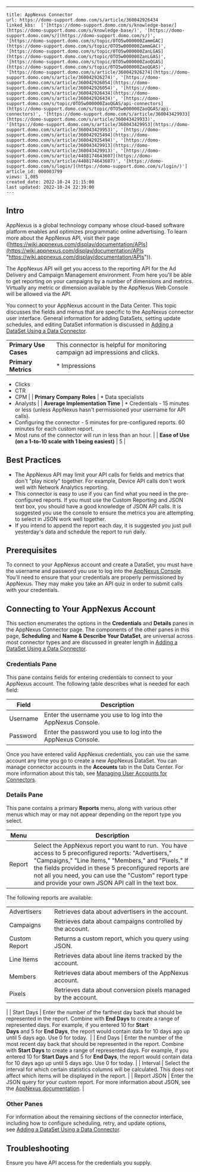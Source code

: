 ---
    title: AppNexus Connector
    url: https://domo-support.domo.com/s/article/360042926434
    linked_kbs:  ['[https://domo-support.domo.com/s/knowledge-base/](https://domo-support.domo.com/s/knowledge-base/)', '[https://domo-support.domo.com/s/](https://domo-support.domo.com/s/)', '[https://domo-support.domo.com/s/topic/0TO5w000000ZammGAC](https://domo-support.domo.com/s/topic/0TO5w000000ZammGAC)', '[https://domo-support.domo.com/s/topic/0TO5w000000ZanLGAS](https://domo-support.domo.com/s/topic/0TO5w000000ZanLGAS)', '[https://domo-support.domo.com/s/topic/0TO5w000000ZaoQGAS](https://domo-support.domo.com/s/topic/0TO5w000000ZaoQGAS)', '[https://domo-support.domo.com/s/article/360042926274](https://domo-support.domo.com/s/article/360042926274)', '[https://domo-support.domo.com/s/article/360042926054](https://domo-support.domo.com/s/article/360042926054)', '[https://domo-support.domo.com/s/article/360042926434](https://domo-support.domo.com/s/article/360042926434)', '[https://domo-support.domo.com/s/topic/0TO5w000000ZaoQGAS/api-connectors](https://domo-support.domo.com/s/topic/0TO5w000000ZaoQGAS/api-connectors)', '[https://domo-support.domo.com/s/article/360043429933](https://domo-support.domo.com/s/article/360043429933)', '[https://domo-support.domo.com/s/article/360043429953](https://domo-support.domo.com/s/article/360043429953)', '[https://domo-support.domo.com/s/article/360042925494](https://domo-support.domo.com/s/article/360042925494)', '[https://domo-support.domo.com/s/article/360043429913](https://domo-support.domo.com/s/article/360043429913)', '[https://domo-support.domo.com/s/article/4408174643607](https://domo-support.domo.com/s/article/4408174643607)', '[https://domo-support.domo.com/s/login/](https://domo-support.domo.com/s/login/)']
    article_id: 000003799
    views: 1,085
    created_date: 2022-10-24 21:15:00
    last updated: 2022-10-24 22:39:00
    ---



Intro
-----


AppNexus is a global technology company whose cloud-based software platform enables and optimizes programmatic online advertising. To learn more about the AppNexus API, visit their page ([https://wiki.appnexus.com/display/documentation/APIs](https://wiki.appnexus.com/display/documentation/APIs "https://wiki.appnexus.com/display/documentation/APIs")).


The AppNexus API will get you access to the reporting API for the Ad Delivery and Campaign Management environment. From here you'll be able to get reporting on your campaigns by a number of dimensions and metrics. Virtually any metric or dimension available by the AppNexus Web Console will be allowed via the API.


You connect to your AppNexus account in the Data Center. This topic discusses the fields and menus that are specific to the AppNexus connector user interface. General information for adding DataSets, setting update schedules, and editing DataSet information is discussed in [Adding a DataSet Using a Data Connector](/s/article/360042926274).




|  |  |
| --- | --- |
| **Primary Use Cases** | This connector is helpful for monitoring campaign ad impressions and clicks. |
| **Primary Metrics** | * Impressions
* Clicks
* CTR
* CPM
 |
| **Primary Company Roles** | * Data specialists
* Analysts
 |
| **Average Implementation Time** | * Credentials - 15 minutes or less (unless AppNexus hasn't permissioned your username for API calls).
* Configuring the connector - 5 minutes for pre-configured reports. 60 minutes for each custom report.
* Most runs of the connector will run in less than an hour.
 |
| **Ease of Use (on a 1-to-10 scale with 1 being easiest)** | 5 |


Best Practices
--------------


* The AppNexus API may limit your API calls for fields and metrics that don't "play nicely" together. For example, Device API calls don't work well with Network Analytics reporting.
* This connector is easy to use if you can find what you need in the pre-configured reports. If you must use the Custom Reporting and JSON text box, you should have a good knowledge of JSON API calls. It is suggested you use the console to ensure the metrics you are attempting to select in JSON work well together.
* If you intend to append the report each day, it is suggested you just pull yesterday's data and schedule the report to run daily.


Prerequisites
-------------


To connect to your AppNexus account and create a DataSet, you must have the username and password you use to log into the [AppNexus Console](https://console.appnexus.com "https://console.appnexus.com"). You'll need to ensure that your credentials are properly permissioned by AppNexus. They may make you take an API quiz in order to submit calls with your credentials.


Connecting to Your AppNexus Account
-----------------------------------


This section enumerates the options in the **Credentials** and **Details** panes in the AppNexus Connector page. The components of the other panes in this page, **Scheduling** and **Name & Describe Your DataSet**, are universal across most connector types and are discussed in greater length in [Adding a DataSet Using a Data Connector](/s/article/360042926274 "Adding a DataSet Using a Data Connector").


### Credentials Pane


This pane contains fields for entering credentials to connect to your AppNexus account. The following table describes what is needed for each field:  




| Field | Description |
| --- | --- |
| Username | Enter the username you use to log into the AppNexus Console. |
| Password | Enter the password you use to log into the AppNexus Console. |


Once you have entered valid AppNexus credentials, you can use the same account any time you go to create a new AppNexus DataSet. You can manage connector accounts in the **Accounts** tab in the Data Center. For more information about this tab, see [Managing User Accounts for Connectors](/s/article/360042926054 "Managing User Accounts for Connectors").


### Details Pane


This pane contains a primary **Reports** menu, along with various other menus which may or may not appear depending on the report type you select.




| Menu | Description |
| --- | --- |
| Report | Select the AppNexus report you want to run.  You have access to 5 preconfigured reports: "Advertisers," "Campaigns," "Line Items," "Members," and "Pixels." If the fields provided in these 5 preconfigured reports are not all you need, you can use the "Custom" report type and provide your own JSON API call in the text box.
The following reports are available:

|  |  |
| --- | --- |
| Advertisers | Retrieves data about advertisers in the account. |
| Campaigns | Retrieves data about campaigns controlled by the account. |
| Custom Report | Returns a custom report, which you query using JSON. |
| Line Items | Retrieves data about line items tracked by the account. |
| Members | Retrieves data about members of the AppNexus account. |
| Pixels | Retrieves data about conversion pixels managed by the account. |

 |
| Start Days | Enter the number of the farthest day back that should be represented in the report. Combine with **End Days** to create a range of represented days. For example, if you entered 10 for **Start Days** and 5 for **End Days**, the report would contain data for 10 days ago up until 5 days ago. Use 0 for today.  |
| End Days | Enter the number of the most recent day back that should be represented in the report. Combine with **Start Days** to create a range of represented days. For example, if you entered 10 for **Start Days** and 5 for **End Days**, the report would contain data for 10 days ago up until 5 days ago. Use 0 for today. |
| Interval | Select the interval for which certain statistics columns will be calculated. This does not affect which items will be displayed in the report. |
| Report JSON | Enter the JSON query for your custom report. For more information about JSON, see the [AppNexus documentation](https://wiki.appnexus.com/display/sdk/Publisher+Analytics+Report "https://wiki.appnexus.com/display/sdk/Publisher+Analytics+Report"). |


### Other Panes


For information about the remaining sections of the connector interface, including how to configure scheduling, retry, and update options, see [Adding a DataSet Using a Data Connector](/s/article/360042926274).


Troubleshooting
---------------


Ensure you have API access for the credentials you supply.

